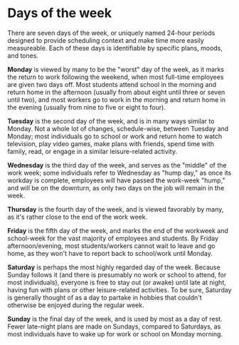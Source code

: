 # Days of the week

There are seven days of the week, or uniquely named 24-hour periods designed to provide scheduling context and make time more easily measureable. Each of these days is identifiable by specific plans, moods, and tones.

**Monday** is viewed by many to be the "worst" day of the week, as it marks the return to work following the weekend, when most full-time employees are given two days off. Most students attend school in the morning and return home in the afternoon (usually from about eight until three or seven until two), and most workers go to work in the morning and return home in the evening (usually from nine to five or eight to four).

**Tuesday** is the second day of the week, and is in many ways similar to Monday. Not a whole lot of changes, schedule-wise, between Tuesday and Monday; most individuals go to school or work and return home to watch television, play video games, make plans with friends, spend time with family, read, or engage in a similar leisure-related activity.

**Wednesday** is the third day of the week, and serves as the "middle" of the work week; some individuals refer to Wednesday as "hump day," as once its workday is complete, employees will have passed the work-week "hump," and will be on the downturn, as only two days on the job will remain in the week.

**Thursday** is the fourth day of the week, and is viewed favorably by many, as it's rather close to the end of the work week.

**Friday** is the fifth day of the week, and marks the end of the workweek and school-week for the vast majority of employees and students. By Friday afternoon/evening, most students/workers cannot wait to leave and go home, as they won't have to report back to school/work until Monday.

**Saturday** is perhaps the most highly regarded day of the week. Because Sunday follows it (and there is presumably no work or school to attend, for most individuals), everyone is free to stay out (or awake) until late at night, having fun with plans or other leisure-related activities. To be sure, Saturday is generally thought of as a day to partake in hobbies that couldn't otherwise be enjoyed during the regular week.

**Sunday** is the final day of the week, and is used by most as a day of rest. Fewer late-night plans are made on Sundays, compared to Saturdays, as most individuals have to wake up for work or school on Monday morning.
